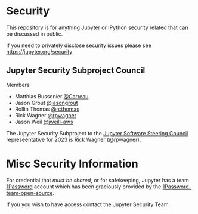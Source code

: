 # Security

This repository is for anything Jupyter or IPython security related that can be discussed in public.

If you need to privately disclose security issues please see https://jupyter.org/security

## Jupyter Security Subproject Council

Members
- Matthias Bussonier [@Carreau](https://github.com/Carreau)
- Jason Grout [@jasongrout](https://github.com/jasongrout)
- Rollin Thomas [@rcthomas](https://github.com/rcthomas)
- Rick Wagner [@rpwagner](https://github.com/rpwagner)
- Jason Weil [@jweill-aws](https://github.com/jweill-aws)

The Jupyter Security Subproject to the [Jupyter Software Steering Council](https://jupyter.org/governance/software_steering_council.html) represeentative for 2023 is  Rick Wagner ([@rpwagner](https://github.com/rpwagner)).

# Misc Security Information

For credential that _must be shared_, or for safekeeping, Jupyter has a team [1Password](https://jupyter.1password.com/)
account which has been graciously provided by the
[1Password-team-open-source](https://github.com/1Password/1password-teams-open-source/pull/441).

If you you wish to have access contact the Jupyter Security Team.


